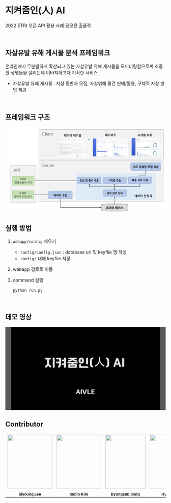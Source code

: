 # **지켜줌인(人) AI**


2022 ETRI 오픈 API 활용 사례 공모전 출품작  


<br>


## **자살유발 유해 게시물 분석 프레임워크**


온라인에서 무분별하게 확산되고 있는 자살유발 유해 게시물을 모니터링함으로써 소중한 생명들을 살리는데 이바지하고자 기획한 서비스  

* 자살유발 유해 게시물 : 자살 동반자 모집, 자살위해 물건 판매/활용, 구체적 자살 방법 제공

<br>

## **프레임워크 구조**  

<img src="img/framework.PNG" width="700"/>

<br>



## **실행 방법**


1. `webapp/config` 채우기
    - `config/config.json` : database url 및 keyfile 명 작성
    - `config/` 내에 keyfile 저장

2. webapp 경로로 이동

3. command 실행
    ```
    python run.py
    ```
<br>


## **데모 영상**

<img src="img/demo_video.jpg" href="https://youtu.be/kJBbrBxTVV0" alt="drawing" width="600"/>


<br>


## **Contributor**

<table>
  <tr>
    <td align="center"><a href="https://github.com/Lee-Siyoung"><img src="https://user-images.githubusercontent.com/28510311/199389798-703c88ae-c915-4076-8b38-a34341542003.jpg" width="140" height="170"><br /><sub><b>Siyoung Lee</b></sub></td>
    <td align="center"><a href="https://github.com/aqaqsubin"><img src="https://user-images.githubusercontent.com/28510311/199385615-9e42d824-369c-4eb5-b0df-95b06ca32ce3.jpg" width="140" height="170"><br /><sub><b>Subin Kim</b></sub></td>
    <td align="center"><a href="https://github.com/songbyungsub"><img src="https://user-images.githubusercontent.com/28510311/199389708-8b145fe4-17ce-4640-8735-5bbc340065a2.jpg" width="125" height="170"><br /><sub><b>Byungsub Song</b></sub></td>
    <td align="center"><a href="https://github.com/hyeonju0121"><img src="https://user-images.githubusercontent.com/28510311/199389899-a1daa8f4-d3f9-40f0-ae5d-57e946ac0371.jpg" width="140" height="170"><br /><sub><b>Hyeonju Yu</b></sub></td>
  </tr>
</table>
